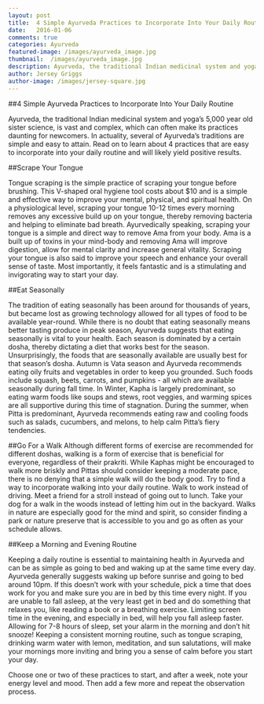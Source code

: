 ```yaml
---
layout: post
title:  4 Simple Ayurveda Practices to Incorporate Into Your Daily Routine
date:   2016-01-06
comments: true
categories: Ayurveda
featured-image: /images/ayurveda_image.jpg
thumbnail:  /images/ayurveda_image.jpg
description: Ayurveda, the traditional Indian medicinal system and yoga’s 5,000 year old sister science, is vast and complex, which can often make its practices daunting for newcomers. In actuality, several of Ayurveda’s traditions are simple and easy to attain. Read on to learn about 4 practices that are easy to incorporate into your daily routine and will likely yield positive results.
author: Jersey Griggs
author-image: /images/jersey-square.jpg
---
```

##4 Simple Ayurveda Practices to Incorporate Into Your Daily Routine

Ayurveda, the traditional Indian medicinal system and yoga’s 5,000 year old sister science, is vast and complex, which can often make its practices daunting for newcomers. In actuality, several of Ayurveda’s traditions are simple and easy to attain. Read on to learn about 4 practices that are easy to incorporate into your daily routine and will likely yield positive results.

##Scrape Your Tongue

Tongue scraping is the simple practice of scraping your tongue before brushing. This V-shaped oral hygiene tool costs about $10 and is a simple and effective way to improve your mental, physical, and spiritual health. On a physiological level, scraping your tongue 10-12 times every morning removes any excessive build up on your tongue, thereby removing bacteria and helping to eliminate bad breath. Ayurvedically speaking, scraping your tongue is a simple and direct way to remove Ama from your body. Ama is a built up of toxins in your mind-body and removing Ama will improve digestion, allow for mental clarity and increase general vitality. Scraping your tongue is also said to improve your speech and enhance your overall sense of taste. Most importantly, it feels fantastic and is a stimulating and invigorating way to start your day.

##Eat Seasonally

The tradition of eating seasonally has been around for thousands of years, but became lost as growing technology allowed for all types of food to be available year-round. While there is no doubt that eating seasonally means better tasting produce in peak season, Ayurveda suggests that eating seasonally is vital to your health. Each season is dominated by a certain dosha, thereby dictating a diet that works best for the season. Unsurprisingly, the foods that are seasonally available are usually best for that season’s dosha. Autumn is Vata season and Ayurveda recommends eating oily fruits and vegetables in order to keep you grounded. Such foods include squash, beets, carrots, and pumpkins - all which are available seasonally during fall time. In Winter, Kapha is largely predominant, so eating warm foods like soups and stews, root veggies, and warming spices are all supportive during this time of stagnation. During the summer, when Pitta is predominant, Ayurveda recommends eating raw and cooling foods such as salads, cucumbers, and melons, to help calm Pitta’s fiery tendencies.

##Go For a Walk
Although different forms of exercise are recommended for different doshas, walking is a form of exercise that is beneficial for everyone, regardless of their prakriti. While Kaphas might be encouraged to walk more briskly and Pittas should consider keeping a moderate pace, there is no denying that a simple walk will do the body good. Try to find a way to incorporate walking into your daily routine. Walk to work instead of driving. Meet a friend for a stroll instead of going out to lunch. Take your dog for a walk in the woods instead of letting him out in the backyard. Walks in nature are especially good for the mind and spirit, so consider finding a park or nature preserve that is accessible to you and go as often as your schedule allows.


##Keep a Morning and Evening Routine

Keeping a daily routine is essential to maintaining health in Ayurveda and can be as simple as going to bed and waking up at the same time every day. Ayurveda generally suggests waking up before sunrise and going to bed around 10pm. If this doesn’t work with your schedule, pick a time that does work for you and make sure you are in bed by this time every night. If you are unable to fall asleep, at the very least get in bed and do something that relaxes you, like reading a book or a breathing exercise. Limiting screen time in the evening, and especially in bed, will help you fall asleep faster. Allowing for 7-8 hours of sleep, set your alarm in the morning and don’t hit snooze! Keeping a consistent morning routine, such as tongue scraping, drinking warm water with lemon, meditation, and sun salutations, will make your mornings more inviting and bring you a sense of calm before you start your day. 

Choose one or two of these practices to start, and after a week, note your energy level and mood. Then add a few more and repeat the observation process. 